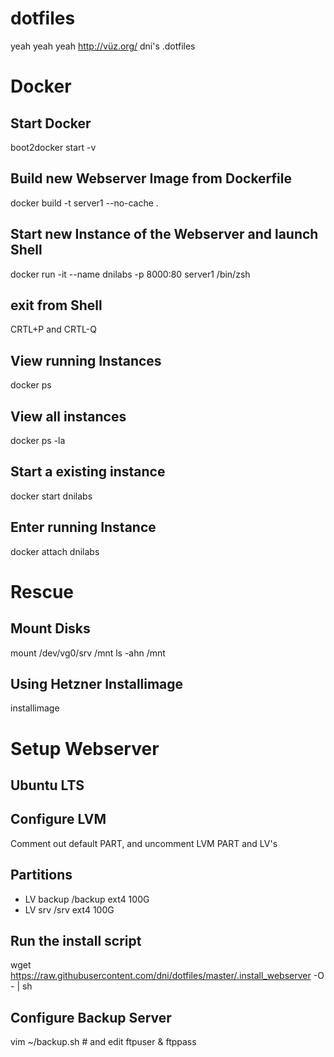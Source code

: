 dotfiles
========
yeah yeah yeah
http://vüz.org/
dni's .dotfiles

# Docker
## Start Docker
boot2docker start -v
## Build new Webserver Image from Dockerfile
docker build -t server1 --no-cache .
## Start new Instance of the Webserver and launch Shell
docker run -it --name dnilabs -p 8000:80 server1 /bin/zsh
## exit from Shell
CRTL+P and CRTL-Q
## View running Instances
docker ps
## View all instances
docker ps -la
## Start a existing instance
docker start dnilabs
## Enter running Instance
docker attach dnilabs

# Rescue
## Mount Disks
mount /dev/vg0/srv /mnt
ls -ahn /mnt

## Using Hetzner Installimage
installimage

# Setup Webserver
## Ubuntu LTS
## Configure LVM
Comment out default PART, and uncomment LVM PART and LV's
## Partitions
  * LV backup /backup ext4 100G
  * LV srv /srv ext4 100G

## Run the install script
wget https://raw.githubusercontent.com/dni/dotfiles/master/.install_webserver -O - | sh
## Configure Backup Server
vim ~/backup.sh # and edit ftpuser & ftppass

